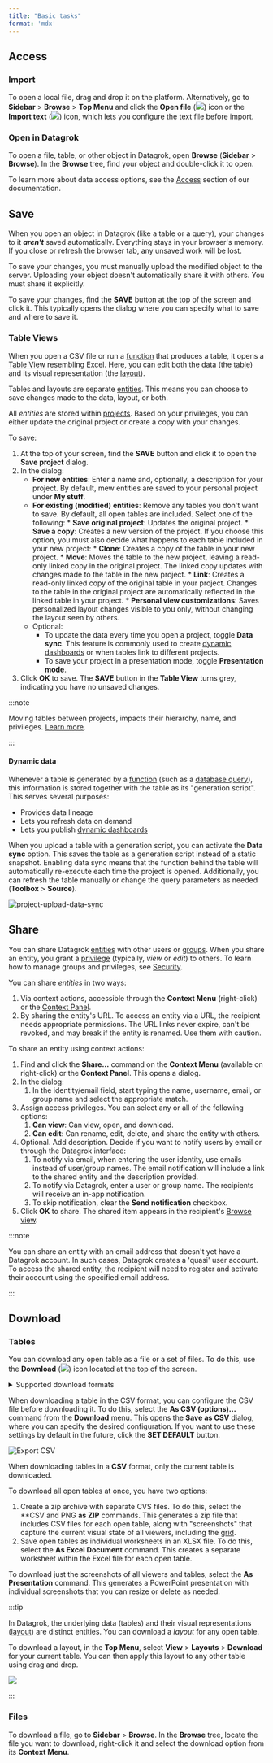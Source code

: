 ```yaml
---
title: "Basic tasks"
format: 'mdx'
---
```


## Access

### Import

To open a local file, drag and drop it on the platform. Alternatively, go to
**Sidebar** > **Browse** > **Top Menu** and click the **Open file**
(![](../../../uploads/icons/open-file-con-temp.png)) icon or the **Import text**
(![](../../../uploads/icons/open-text-icon-temp.png)) icon, which lets you
configure the text file before import. 

### Open in Datagrok

To open a file, table, or other object in Datagrok, open **Browse** (**Sidebar** > **Browse**). In the **Browse** tree, find your object and double-click it to
open.

To learn more about data access options, see the
[Access](../../../access/access.md) section of our documentation.

## Save

When you open an object in Datagrok (like a table or a query), your changes to
it **_aren't_** saved automatically. Everything stays in your browser's memory. If you close or
refresh the browser tab, any unsaved work will be lost. 

To save your changes, you must manually upload the modified object to
the server. Uploading your object doesn't automatically share it with others. You
must share it explicitly.

To save your changes, find the **SAVE** button at the top of the screen and
click it. This typically opens the dialog where you can specify what to save and
where to save it.

### Table Views

When you open a CSV file or run a [function](../../concepts/functions/functions.md)
that produces a table, it opens a [Table View](../views/table-view.md) resembling Excel. Here, you can edit both the data
(the [table](../../concepts/objects.md)) and its visual representation (the
[layout](../../../visualize/view-layout.md)).

Tables and layouts are separate [entities](../../concepts/objects.md). This means you can
choose to save changes made to the data, layout, or both.

All _entities_ are stored within [projects](../../concepts/project/project.md).
Based on your privileges, you can either update the original project or create
a copy with your changes.

To save:

1. At the top of your screen, find the **SAVE** button and click it to open
   the **Save project** dialog.
1. In the dialog:
   * **For new entities**: Enter a name and, optionally, a
      description for your project. By default, mew entities are saved to your personal project under **My stuff**. 
   * **For existing (modified) entities**: Remove any tables you don't want to save. By default, all open tables are included. Select one of the following: 
          * **Save original project**: Updates the original project.
          * **Save a copy**: Creates a new version of the project. If you choose this option, you must also decide what happens to each table included in your new project:
              * **Clone**: Creates a copy of the table in your new project.
              * **Move**: Moves the table to the new project, leaving a read-only linked copy in the original project. The linked copy updates with changes made to the table in the new project.
              * **Link**: Creates a read-only linked copy of the original table in your project. Changes to the table in the original project are automatically reflected in the linked table in your project.
          * **Personal view customizations**: Saves personalized layout changes visible to you only, without changing the layout seen by others.
   * Optional:
      * To update the data every time you open a project, toggle **Data sync**.
         This feature is commonly used to create [dynamic dashboards](../../../access/databases/databases.md#creating-dynamic-dashboards-for-query-results)
         or when tables link to different projects.
      * To save your project in a presentation mode, toggle **Presentation mode**.
1. Click **OK** to save. The **SAVE** button in the **Table View** turns grey,
   indicating you have no unsaved changes.

:::note

Moving tables between projects, impacts their hierarchy, name, and privileges. [Learn more](../../concepts/project/project.md).

:::

#### Dynamic data

Whenever a table is generated by a [function](../../concepts/functions/functions.md) (such
as a [database query](../../../access/access.md#data-query)), this information
is stored together with the table as its "generation script". This serves
several purposes:

* Provides data lineage
* Lets you refresh data on demand
* Lets you publish [dynamic dashboards](../../../access/databases/databases.md#creating-dynamic-dashboards-for-query-results)

When you upload a table with a generation script, you can activate the **Data sync** option. This saves the table as a generation script instead of a static snapshot. Enabling data sync means that the function behind the table will automatically re-execute each time the project is opened. Additionally, you can refresh the table manually or change the query parameters as needed (**Toolbox** > **Source**).

![project-upload-data-sync](img/project-upload-data-sync.png)

## Share

You can share Datagrok [entities](../../concepts/objects.md) with other users or
[groups](../../../govern/access-control/users-and-groups#groups). When you share an entity, you grant a
[privilege](../../../govern/access-control/access-control.md#authorization) (typically, _view_ or _edit_) to others.
To learn how to manage groups and privileges, see
[Security](../../../govern/access-control/access-control.md#credentials-management-system).

You can share _entities_ in two ways:

1. Via context actions, accessible through the **Context Menu** (right-click) or
   the [Context Panel](../panels/panels.md#context-panel).
1. By sharing the entity's URL. To access an entity via a URL, the recipient
   needs appropriate permissions. The URL links never expire, can't be revoked,
   and may break if the entity is renamed. Use them with caution.

To share an entity using context actions:

1. Find and click the **Share...** command on the **Context Menu** (available on
   right-click) or the **Context Panel**. This opens a dialog.
1. In the dialog: 
   1. In the identity/email field, start typing the name, username,
      email, or group name and select the appropriate match.
1. Assign access privileges. You can select any
   or all of the following options:
   1. **Can view**: Can view, open, and download.
   1. **Can edit**: Can rename, edit, delete, and share the entity with others.
1. Optional. Add description. Decide if you want to notify users by email or
   through the Datagrok interface: 
   1. To notify via email, when entering the user identity, use emails instead of user/group names. The email notification will include a link to the shared entity and the description provided.
   1. To notify via Datagrok, enter a user or group name. The recipients will receive an in-app notification.
   1. To skip notification, clear the **Send notification** checkbox.
1. Click **OK** to share. The shared item appears in the recipient's [Browse view](../views/browse.md).

:::note

You can share an entity with an email address that doesn't yet have a Datagrok
account. In such cases, Datagrok creates a 'quasi' user account. To access the
shared entity, the recipient will need to register and activate their account
using the specified email address.

:::

## Download

### Tables

You can download any open table as a file or a set of files. To do this, use the
**Download** (![](../../../uploads/icons/download-icon.png)) icon located at the
top of the screen.

<details>
<summary>Supported download formats</summary>

* CSV
* Excel documents (.xlsx)
* JSON
* PNG
* PowerPoint presentations (.pptx)
* Parquet
* Feather
* Fasta
* SDF (for tables containing molecules)

</details>

When downloading a table in the CSV format, you can configure the CSV file
before downloading it. To do this, select the **As CSV (options)...** command from the **Download** menu.
This opens the **Save as CSV** dialog, where you can specify the desired
configuration. If you want to use these settings by default in the future, click
the **SET DEFAULT** button.

![Export CSV](../../../uploads/pictures/export-csv.png "Export CSV")

When downloading tables in a **CSV** format, only the current table
is downloaded. 

To download all open tables at once, you have two options: 

1. Create a zip archive with separate CVS files. To do this, select the **CSV
and PNG **as ZIP** commands. This generates a zip file that includes CSV files for
each open table, along with "screenshots" that capture the current visual state
of all viewers, including the [grid](../../../visualize/viewers/grid.md).
1. Save open tables as individual worksheets in an XLSX file. To do this, select
   the **As Excel Document** command. This creates a separate worksheet within
   the Excel file for each open table.

To download just the screenshots of all viewers and tables, select the **As
Presentation** command. This generates a PowerPoint presentation with individual
screenshots that you can resize or delete as needed.

:::tip

In Datagrok, the underlying data (tables) and their visual representations
([layout](../../../visualize/view-layout.md)) are distinct entities. You can download a _layout_ for any
open table. 

To download a layout, in the **Top Menu**, select **View** > **Layouts** >
**Download** for your current table. You can then apply this layout to any other
table using drag and drop.

![](img/layout-drag-and-drop.gif)

:::

### Files

To download a file, go to **Sidebar** > **Browse**. In the **Browse** tree,
locate the file you want to download, right-click it and select the download
option from its **Context Menu**.